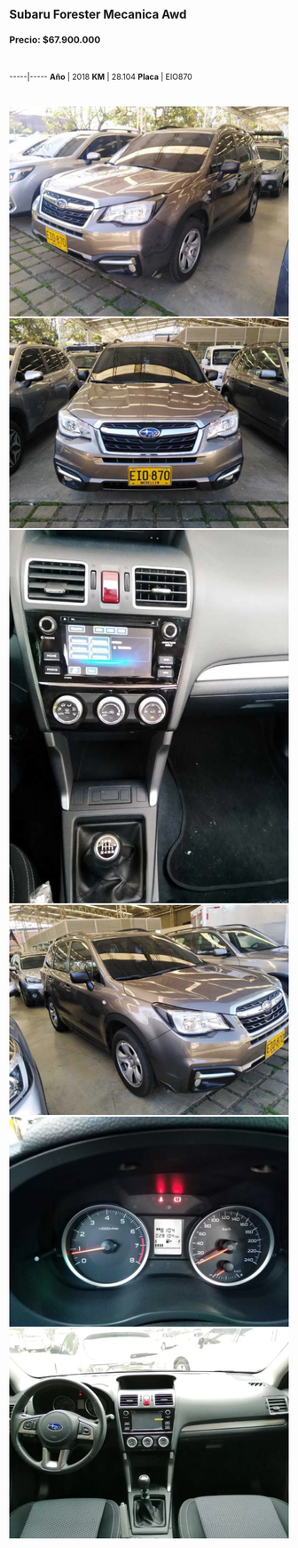 ## Subaru Forester Mecanica Awd

### Precio: $67.900.000

<p>&nbsp;</p>

-----|-----
**Año** | 2018
**KM** | 28.104
**Placa** | EIO870

<p>&nbsp;</p>

<img src="images/Subaru Forester Mecanica Awd 2018 EIO870.jpg?raw=true"/>
<img src="images/Subaru Forester Mecanica Awd 2018 EIO870 - 5.jpg?raw=true"/>
<img src="images/Subaru Forester Mecanica Awd 2018 EIO870 - 6.jpg?raw=true"/>
<img src="images/Subaru Forester Mecanica Awd 2018 EIO870 - 7.jpg?raw=true"/>
<img src="images/Subaru Forester Mecanica Awd 2018 EIO870 - 8.jpg?raw=true"/>
<img src="images/Subaru Forester Mecanica Awd 2018 EIO870 - 85.jpg?raw=true"/>

